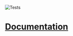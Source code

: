 ![Tests](https://github.com/Quintonjw97/pillager/actions/workflows/run-tests.yml/badge.svg)


# [Documentation](https://quintonjw97.github.io/pillager/)
